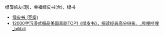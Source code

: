 绿簿旅友(港)、幸福绿皮书(台)、绿书
- [绿皮书 (豆瓣)](https://movie.douban.com/subject/27060077/)
- [12000字沉浸式细品美国喜剧TOP1《绿皮书》，细读经典高分电影。_哔哩哔哩_bilibili](https://www.bilibili.com/video/BV14K4y1c7iq/)
